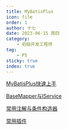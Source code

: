 ```yaml
---
title: MyBatisPlus
icon: file
order: 1
author: 十七
date: 2023-06-15 周四
category:
	- 初级开发工程师
tag:
	- P5
sticky: true
index: true
---
```


[MyBatisPlus快速上手](01_MyBatisPlus快速上手/MyBatisPlus快速上手.md)

[BaseMapper与IService](02_BaseMapper与IService/BaseMapper与IService.md)

[常用注解与条件构造器](03_常用注解与条件构造器/常用注解与条件构造器.md)

[常用插件](04_常用插件/常用插件.md)